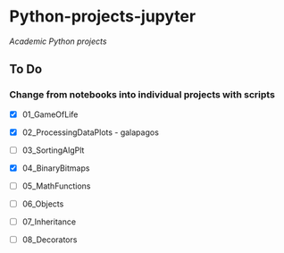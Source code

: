 # Python-projects-jupyter
_Academic Python projects_

## To Do
### Change from notebooks into individual projects with scripts
- [x] 01_GameOfLife
- [x] 02_ProcessingDataPlots - galapagos
- [ ] 03_SortingAlgPlt
- [x] 04_BinaryBitmaps
- [ ] 05_MathFunctions
- [ ] 06_Objects
- [ ] 07_Inheritance
- [ ] 08_Decorators


